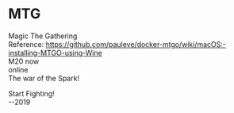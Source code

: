 # MTG
Magic The Gathering  
Reference: https://github.com/pauleve/docker-mtgo/wiki/macOS:-installing-MTGO-using-Wine   
M20 now  
online   
The war of the Spark!  

Start Fighting!  
--2019
